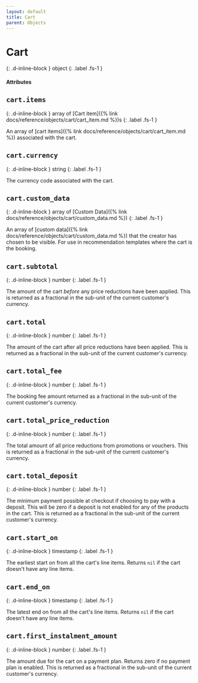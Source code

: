 ```yaml
---
layout: default
title: Cart
parent: Objects
---
```


# Cart
{: .d-inline-block }
object
{: .label .fs-1 }

#### Attributes

## `cart.items`
{: .d-inline-block }
array of [Cart item]({% link docs/reference/objects/cart/cart_item.md %})s
{: .label .fs-1 }

An array of [cart items]({% link docs/reference/objects/cart/cart_item.md %}) associated with the cart.

## `cart.currency`
{: .d-inline-block }
string
{: .label .fs-1 }

The currency code associated with the cart.

## `cart.custom_data`
{: .d-inline-block }
array of [Custom Data]({% link docs/reference/objects/cart/custom_data.md %})
{: .label .fs-1 }

An array of [custom data]({% link docs/reference/objects/cart/custom_data.md %}) that the creator has chosen to be visible. For use in recommendation templates where the cart is the booking.

## `cart.subtotal`
{: .d-inline-block }
number
{: .label .fs-1 }

The amount of the cart _before_ any price reductions have been applied. This is returned as a fractional in the sub-unit of the current customer's currency.

## `cart.total`
{: .d-inline-block }
number
{: .label .fs-1 }

The amount of the cart after all price reductions have been applied. This is returned as a fractional in the sub-unit of the current customer's currency.

## `cart.total_fee`
{: .d-inline-block }
number
{: .label .fs-1 }

The booking fee amount returned as a fractional in the sub-unit of the current customer's currency.

## `cart.total_price_reduction`
{: .d-inline-block }
number
{: .label .fs-1 }

The total amount of all price reductions from promotions or vouchers. This is returned as a fractional in the sub-unit of the current customer's currency.

## `cart.total_deposit`
{: .d-inline-block }
number
{: .label .fs-1 }

The minimum payment possible at checkout if choosing to pay with a deposit. This will be zero if a deposit is not enabled for any of the products in the cart. This is returned as a fractional in the sub-unit of the current customer's currency.

## `cart.start_on`
{: .d-inline-block }
timestamp
{: .label .fs-1 }

The earliest start on from all the cart's line items. Returns `nil` if the cart doesn't have any line items.

## `cart.end_on`
{: .d-inline-block }
timestamp
{: .label .fs-1 }

The latest end on from all the cart's line items. Returns `nil` if the cart doesn't have any line items.

## `cart.first_instalment_amount`
{: .d-inline-block }
number
{: .label .fs-1 }

The amount due for the cart on a payment plan. Returns zero if no payment plan is enabled. This is returned as a fractional in the sub-unit of the current customer's currency.
